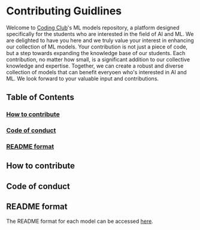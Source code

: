 # Contributing Guidlines

Welcome to [Coding Club](https://github.com/codingclubrvce)'s ML models repository, a platform designed specifically for the students who are interested in the field of AI and ML. We are delighted to have you here and we truly value your interest in enhancing our collection of ML models. Your contribution is not just a piece of code, but a step towards expanding the knowledge base of our students. Each contribution, no matter how small, is a significant addition to our collective knowledge and expertise. Together, we can create a robust and diverse collection of models that can benefit everyoen who's interested in AI and ML. We look forward to your valuable input and contributions.

## Table of Contents
### [How to contribute](#how-to-contribute)
### [Code of conduct](#code-of-conduct)
### [README format](#readme-format)

## How to contribute

## Code of conduct

## README format
The README format for each model can be accessed [here](README-FORMAT.md).